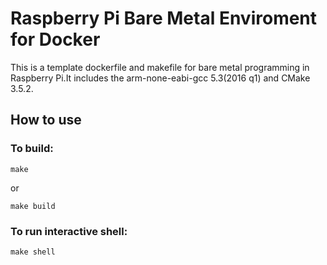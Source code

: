 # Raspberry Pi Bare Metal Enviroment for Docker

This is a template dockerfile and makefile for bare metal programming in Raspberry Pi.It includes the arm-none-eabi-gcc 5.3(2016 q1) and CMake 3.5.2.

## How to use
### To build:
```
make
```
or
```
make build
```

### To run interactive shell:
```
make shell
```

